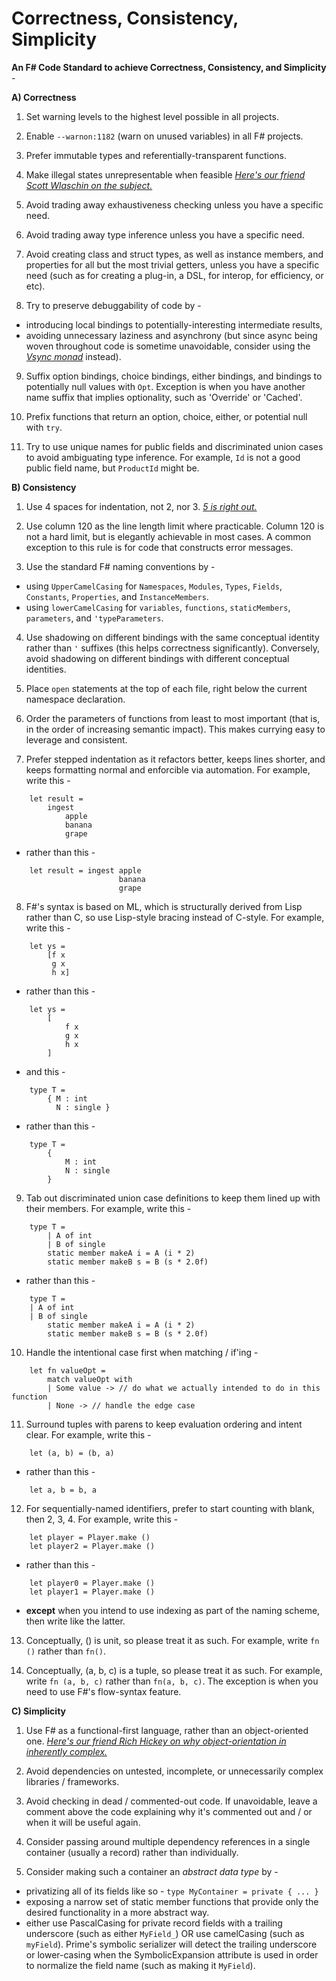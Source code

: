 Correctness, Consistency, Simplicity
====================================

**An F\# Code Standard to achieve Correctness, Consistency, and Simplicity** -

**A) Correctness**

1) Set warning levels to the highest level possible in all projects.

2) Enable `--warnon:1182` (warn on unused variables) in all F# projects.

3) Prefer immutable types and referentially-transparent functions.

4) Make illegal states unrepresentable when feasible [*Here's our friend Scott Wlaschin on the subject.*](http://fsharpforfunandprofit.com/posts/designing-with-types-making-illegal-states-unrepresentable/)

5) Avoid trading away exhaustiveness checking unless you have a specific need.

6) Avoid trading away type inference unless you have a specific need.

7) Avoid creating class and struct types, as well as instance members, and properties for all but the most trivial getters, unless you have a specific need (such as for creating a plug-in, a DSL, for interop, for efficiency, or etc).

8) Try to preserve debuggability of code by -

-   introducing local bindings to potentially-interesting intermediate results,
-   avoiding unnecessary laziness and asynchrony (but since async being woven throughout code is sometime unavoidable, consider using the [*Vsync monad*](https://github.com/bryanedds/Nu/blob/master/Prime/Prime/Vsync.fs) instead).

9) Suffix option bindings, choice bindings, either bindings, and bindings to potentially null values with `Opt`. Exception is when you have another name suffix that implies optionality, such as 'Override' or 'Cached'.

10) Prefix functions that return an option, choice, either, or potential null with `try`.

11) Try to use unique names for public fields and discriminated union cases to avoid ambiguating type inference. For example, `Id` is not a good public field name, but `ProductId` might be.

**B) Consistency**

1) Use 4 spaces for indentation, not 2, nor 3. [*5 is right out.*](https://www.youtube.com/watch?v=xOrgLj9lOwk&t=1m48s)

2) Use column 120 as the line length limit where practicable. Column 120 is not a hard limit, but is elegantly achievable in most cases. A common exception to this rule is for code that constructs error messages.

3) Use the standard F\# naming conventions by -

-   using `UpperCamelCasing` for `Namespaces`, `Modules`, `Types`, `Fields`, `Constants`, `Properties`, and `InstanceMembers`.
-   using `lowerCamelCasing` for `variables`, `functions`, `staticMembers`, `parameters`, and `'typeParameters`.

4) Use shadowing on different bindings with the same conceptual identity rather than `'` suffixes (this helps correctness significantly). Conversely, avoid shadowing on different bindings with different conceptual identities.

5) Place `open` statements at the top of each file, right below the current namespace declaration.

6) Order the parameters of functions from least to most important (that is, in the order of increasing semantic impact). This makes currying easy to leverage and consistent.

7) Prefer stepped indentation as it refactors better, keeps lines shorter, and keeps formatting normal and enforcible via automation. For example, write this -

```
    let result =
        ingest
            apple
            banana
            grape
```

- rather than this -

```
    let result = ingest apple
                        banana
                        grape
```

8) F\#'s syntax is based on ML, which is structurally derived from Lisp rather than C, so use Lisp-style bracing instead of C-style. For example, write this -

```
    let ys =
        [f x
         g x
         h x]
```

- rather than this -

```
    let ys =
        [
            f x
            g x
            h x
        ]
```

- and this -

```
    type T =
        { M : int
          N : single }
```

- rather than this -

```
    type T =
        {
            M : int
            N : single
        }
```

9) Tab out discriminated union case definitions to keep them lined up with their members. For example, write this -

```
    type T =
        | A of int
        | B of single
        static member makeA i = A (i * 2)
        static member makeB s = B (s * 2.0f)
```

- rather than this -

```
    type T =
    | A of int
    | B of single
        static member makeA i = A (i * 2)
        static member makeB s = B (s * 2.0f)
```

10) Handle the intentional case first when matching / if'ing -

```
    let fn valueOpt =
        match valueOpt with
        | Some value -> // do what we actually intended to do in this function
        | None -> // handle the edge case
```

11) Surround tuples with parens to keep evaluation ordering and intent clear. For example, write this -

```
    let (a, b) = (b, a)
```

- rather than this -

```
    let a, b = b, a
```

12) For sequentially-named identifiers, prefer to start counting with blank, then 2, 3, 4. For example, write this -

```
    let player = Player.make ()
    let player2 = Player.make ()
```

- rather than this -

```
    let player0 = Player.make ()
    let player1 = Player.make ()
```

- **except** when you intend to use indexing as part of the naming scheme, then write like the latter.

13) Conceptually, () is unit, so please treat it as such. For example, write `fn ()` rather than `fn()`.

14) Conceptually, (a, b, c) is a tuple, so please treat it as such. For example, write `fn (a, b, c)` rather than `fn(a, b, c)`. The exception is when you need to use F#'s flow-syntax feature.

**C) Simplicity**

1) Use F\# as a functional-first language, rather than an object-oriented one. [*Here's our friend Rich Hickey on why object-orientation in inherently complex.*](http://www.infoq.com/presentations/Simple-Made-Easy)

2) Avoid dependencies on untested, incomplete, or unnecessarily complex libraries / frameworks.

3) Avoid checking in dead / commented-out code. If unavoidable, leave a comment above the code explaining why it's commented out and / or when it will be useful again.

4) Consider passing around multiple dependency references in a single container (usually a record) rather than individually.

5) Consider making such a container an *abstract data type* by -

-   privatizing all of its fields like so - `type MyContainer = private { ... }`
-   exposing a narrow set of static member functions that provide only the desired functionality in a more abstract way.
-   either use PascalCasing for private record fields with a trailing underscore (such as either `MyField_`) OR use camelCasing (such as `myField`). Prime's symbolic serializer will detect the trailing underscore or lower-casing when the SymbolicExpansion attribute is used in order to normalize the field name (such as making it `MyField`).